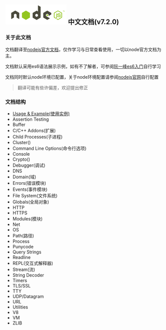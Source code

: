 ## ![nodejs](/images/nodejs.png) 中文文档(v7.2.0)

### 关于此文档

文档翻译至[nodejs官方文档](https://nodejs.org/dist/latest-v7.x/docs/api/)，仅作学习与日常查看使用，一切以node官方文档为主。

文档默认采用es6语法展示示例，如有不了解者，可参阅[阮一峰es6入门](http://es6.ruanyifeng.com/)自行学习

文档同时默认node环境已配置，关于node环境配置请参阅[nodejs官网](https://nodejs.org)自行配置

> 翻译可能有些许偏差，欢迎提出修正

### 文档结构

+ [Usage & Example(使用实例)](/doc/usage&example.md)
+ Assertion Testing
+ Buffer
+ C/C++ Addons(扩展)
+ Child Processes(子进程)
+ Cluster()
+ Command Line Options(命令行选项)
+ Console
+ Crypto()
+ Debugger(调试)
+ DNS
+ Domain(域)
+ Errors(错误模块)
+ Events(事件模块)
+ File System(文件系统)
+ Globals(全局对象)
+ HTTP
+ HTTPS
+ Modules(模块)
+ Net
+ OS
+ Path(路径)
+ Process
+ Punycode
+ Query Strings
+ Readline
+ REPL(交互式解释器)
+ Stream(流)
+ String Decoder
+ Timers
+ TLS/SSL
+ TTY
+ UDP/Datagram
+ URL
+ Utilities
+ V8
+ VM
+ ZLIB